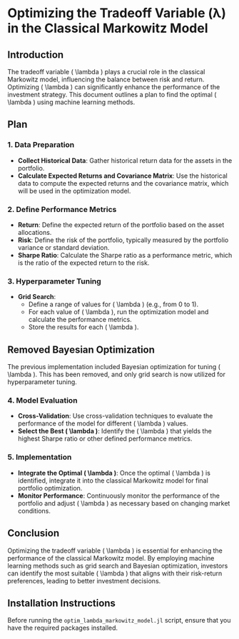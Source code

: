 # Optimizing the Tradeoff Variable (λ) in the Classical Markowitz Model

## Introduction
The tradeoff variable \( \lambda \) plays a crucial role in the classical Markowitz model, influencing the balance between risk and return. Optimizing \( \lambda \) can significantly enhance the performance of the investment strategy. This document outlines a plan to find the optimal \( \lambda \) using machine learning methods.

## Plan

### 1. Data Preparation
- **Collect Historical Data**: Gather historical return data for the assets in the portfolio.
- **Calculate Expected Returns and Covariance Matrix**: Use the historical data to compute the expected returns and the covariance matrix, which will be used in the optimization model.

### 2. Define Performance Metrics
- **Return**: Define the expected return of the portfolio based on the asset allocations.
- **Risk**: Define the risk of the portfolio, typically measured by the portfolio variance or standard deviation.
- **Sharpe Ratio**: Calculate the Sharpe ratio as a performance metric, which is the ratio of the expected return to the risk.

### 3. Hyperparameter Tuning
- **Grid Search**: 
  - Define a range of values for \( \lambda \) (e.g., from 0 to 1).
  - For each value of \( \lambda \), run the optimization model and calculate the performance metrics.
  - Store the results for each \( \lambda \).

## Removed Bayesian Optimization
The previous implementation included Bayesian optimization for tuning \( \lambda \). This has been removed, and only grid search is now utilized for hyperparameter tuning.

### 4. Model Evaluation
- **Cross-Validation**: Use cross-validation techniques to evaluate the performance of the model for different \( \lambda \) values.
- **Select the Best \( \lambda \)**: Identify the \( \lambda \) that yields the highest Sharpe ratio or other defined performance metrics.

### 5. Implementation
- **Integrate the Optimal \( \lambda \)**: Once the optimal \( \lambda \) is identified, integrate it into the classical Markowitz model for final portfolio optimization.
- **Monitor Performance**: Continuously monitor the performance of the portfolio and adjust \( \lambda \) as necessary based on changing market conditions.

## Conclusion
Optimizing the tradeoff variable \( \lambda \) is essential for enhancing the performance of the classical Markowitz model. By employing machine learning methods such as grid search and Bayesian optimization, investors can identify the most suitable \( \lambda \) that aligns with their risk-return preferences, leading to better investment decisions.
## Installation Instructions
Before running the `optim_lambda_markowitz_model.jl` script, ensure that you have the required packages installed.
